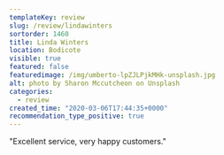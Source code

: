 ```yaml
---
templateKey: review
slug: /review/lindawinters
sortorder: 1460
title: Linda Winters
location: Bodicote
visible: true
featured: false
featuredimage: /img/umberto-lpZJLPjkMHk-unsplash.jpg
alt: photo by Sharon Mccutcheon on Unsplash
categories:
  - review
created_time: "2020-03-06T17:44:35+0000"
recommendation_type_positive: true
---
```

"Excellent service, very happy customers."
